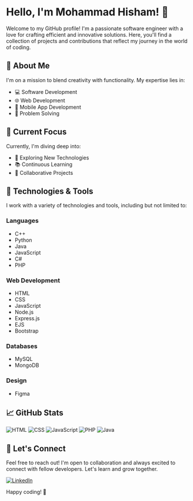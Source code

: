 # Hello, I'm Mohammad Hisham! 👋

Welcome to my GitHub profile! I'm a passionate software engineer with a love for crafting efficient and innovative solutions. Here, you'll find a collection of projects and contributions that reflect my journey in the world of coding.

## 🚀 About Me

I'm on a mission to blend creativity with functionality. My expertise lies in:

- 💻 Software Development
- 🌐 Web Development
- 📱 Mobile App Development
- 🧠 Problem Solving

## 🌱 Current Focus

Currently, I'm diving deep into:

- 🚀 Exploring New Technologies
- 📚 Continuous Learning
- 🤝 Collaborative Projects

## 🔧 Technologies & Tools

I work with a variety of technologies and tools, including but not limited to:

### Languages

- C++
- Python
- Java
- JavaScript
- C#
- PHP

### Web Development

- HTML
- CSS
- JavaScript
- Node.js
- Express.js
- EJS
- Bootstrap

### Databases

- MySQL
- MongoDB

### Design

- Figma

## 📈 GitHub Stats

![HTML](https://img.shields.io/badge/HTML-30%25-orange)
![CSS](https://img.shields.io/badge/CSS-25%25-blue)
![JavaScript](https://img.shields.io/badge/JavaScript-20%25-yellow)
![PHP](https://img.shields.io/badge/PHP-15%25-blueviolet)
![Java](https://img.shields.io/badge/Java-10%25-red)

## 🤝 Let's Connect

Feel free to reach out! I'm open to collaboration and always excited to connect with fellow developers. Let's learn and grow together.

[![LinkedIn](https://img.shields.io/badge/LinkedIn-Connect-blue)](https://www.linkedin.com/in/mohammad-hisham-24963b2ab/)

Happy coding! 🚀
